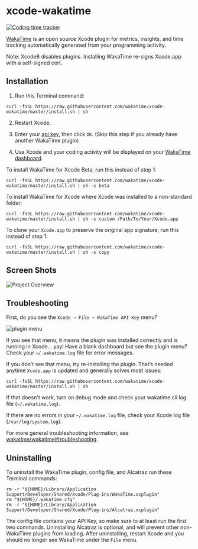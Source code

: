 xcode-wakatime
==============

[![Coding time tracker](https://wakatime.com/badge/github/wakatime/xcode-wakatime.svg)](https://wakatime.com/badge/github/wakatime/xcode-wakatime)

[WakaTime][wakatime] is an open source Xcode plugin for metrics, insights, and time tracking automatically generated from your programming activity.

Note: Xcode8 disables plugins. Installing WakaTime re-signs Xcode.app with a self-signed cert.


Installation
------------

1. Run this Terminal command:

  ```
  curl -fsSL https://raw.githubusercontent.com/wakatime/xcode-wakatime/master/install.sh | sh
  ```

2. Restart Xcode.

3. Enter your [api key](https://wakatime.com/settings#apikey), then click `OK`.
  (Skip this step if you already have another WakaTime plugin)

4. Use Xcode and your coding activity will be displayed on your [WakaTime dashboard](https://wakatime.com).


To install WakaTime for Xcode Beta, run this instead of step 1:

  ```
  curl -fsSL https://raw.githubusercontent.com/wakatime/xcode-wakatime/master/install.sh | sh -s beta
  ```


To install WakaTime for Xcode where Xcode was installed to a non-standard folder:

  ```
  curl -fsSL https://raw.githubusercontent.com/wakatime/xcode-wakatime/master/install.sh | sh -s custom /Path/To/Your/Xcode.app
  ```


To clone your `Xcode.app` to preserve the original app signature, run this instead of step 1:

  ```
  curl -fsSL https://raw.githubusercontent.com/wakatime/xcode-wakatime/master/install.sh | sh -s copy
  ```

Screen Shots
------------

![Project Overview](https://wakatime.com/static/img/ScreenShots/Screen-Shot-2016-03-21.png)


Troubleshooting
---------------

First, do you see the `Xcode → File → WakaTime API Key` menu?

![plugin menu](https://wakatime.com/static/img/plugins/troubleshooting/xcode-menu.png)

If you see that menu, it means the plugin was installed correctly and is running in Xcode... yay! Have a blank dashboard but see the plugin menu? Check your `~/.wakatime.log` file for error messages.

If you don’t see that menu, try re-installing the plugin. That’s needed anytime `Xcode.app` is updated and generally solves most issues:

```
curl -fsSL https://raw.githubusercontent.com/wakatime/xcode-wakatime/master/install.sh | sh
```

If that doesn't work, turn on debug mode and check your wakatime cli log file (`~/.wakatime.log`).

If there are no errors in your `~/.wakatime.log` file, check your Xcode log file (`/var/log/system.log`).

For more general troubleshooting information, see [wakatime/wakatime#troubleshooting](https://github.com/wakatime/wakatime#troubleshooting).


Uninstalling
------------

To uninstall the WakaTime plugin, config file, and Alcatraz run these Terminal commands:

    rm -r "${HOME}/Library/Application Support/Developer/Shared/Xcode/Plug-ins/WakaTime.xcplugin"
    rm "${HOME}/.wakatime.cfg"
    rm -r "${HOME}/Library/Application Support/Developer/Shared/Xcode/Plug-ins/Alcatraz.xcplugin"

The config file contains your API Key, so make sure to at least run the first two commands.
Uninstalling Alcatraz is optional, and will prevent other non-WakaTime plugins from loading.
After uninstalling, restart Xcode and you should no longer see WakaTime under the `File` menu.

[wakatime]: https://wakatime.com/xcode

